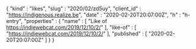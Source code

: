 {
  "kind" : "likes",
  "slug" : "2020/02/zd5uy",
  "client_id" : "https://indigenous.realize.be",
  "date" : "2020-02-20T20:07:00Z",
  "h" : "h-entry",
  "properties" : {
    "name" : [ "Like of https://indiewebcat.com/2019/12/10/2/" ],
    "like-of" : [ "https://indiewebcat.com/2019/12/10/2/" ],
    "published" : [ "2020-02-20T20:07:00Z" ]
  }
}
